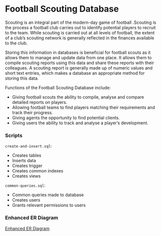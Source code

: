 # Football Scouting Database

Scouting is an integral part of the modern-day game of football .Scouting is the process a football
club carries out to identify potential players to recruit to the team. While scouting is carried out at all
levels of football, the extent of a club’s scouting network is generally reflected in the finances
available to the club.

Storing this information in databases is beneficial for football scouts as it allows them to manage and
update data from one place. It allows them to compile scouting reports using this data and
share these reports with their colleagues. A scouting report is generally made up of numeric values
and short text entries, which makes a database an appropriate method for storing this data.

Functions of the Football Scouting Database include:
- Giving football scouts the ability to compile, analyse and compare detailed reports on
players.
- Allowing football teams to find players matching their requirements and track their progress.
- Giving agents the opportunity to find potential clients.
- Giving users the ability to track and analyse a player’s development.

### Scripts 

`create-and-insert.sql`:

- Creates tables
- Inserts data
- Creates trigger
- Creates common indexes
- Creates views

`common-queries.sql`:

- Common queries made to database
- Creates users
- Grants relevant permissions to users

### Enhanced ER Diagram

[Enhanced ER Diagram](image/enhanced-er-diagram.jpg)